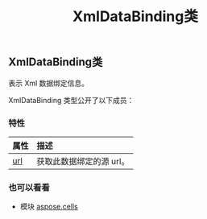 ﻿---
title: XmlDataBinding类
second_title: Aspose.Cells for Python via .NET API 参考资料
description:
type: docs
weight: 1680
url: /zh/python-net/aspose.cells/xmldatabinding/
is_root: false
---
##  XmlDataBinding类
表示 Xml 数据绑定信息。



XmlDataBinding 类型公开了以下成员：

### 特性
|属性|描述|
| :- | :- |
| [url](/cells/zh/python-net/aspose.cells/xmldatabinding/url) |获取此数据绑定的源 url。|



### 也可以看看
* 模块 [aspose.cells](..)
